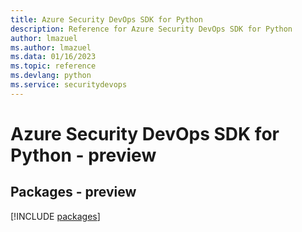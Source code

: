 ```yaml
---
title: Azure Security DevOps SDK for Python
description: Reference for Azure Security DevOps SDK for Python
author: lmazuel
ms.author: lmazuel
ms.data: 01/16/2023
ms.topic: reference
ms.devlang: python
ms.service: securitydevops
---
```

# Azure Security DevOps SDK for Python - preview
## Packages - preview
[!INCLUDE [packages](security-devops-index.md)]
